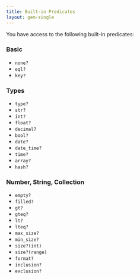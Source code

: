 ```yaml
---
title: Built-in Predicates
layout: gem-single
---
```


You have access to the following built-in predicates:

### Basic

* `none?`
* `eql?`
* `key?`

### Types

* `type?`
* `str?`
* `int?`
* `float?`
* `decimal?`
* `bool?`
* `date?`
* `date_time?`
* `time?`
* `array?`
* `hash?`

### Number, String, Collection

* `empty?`
* `filled?`
* `gt?`
* `gteq?`
* `lt?`
* `lteq?`
* `max_size?`
* `min_size?`
* `size?(int)`
* `size?(range)`
* `format?`
* `inclusion?`
* `exclusion?`
